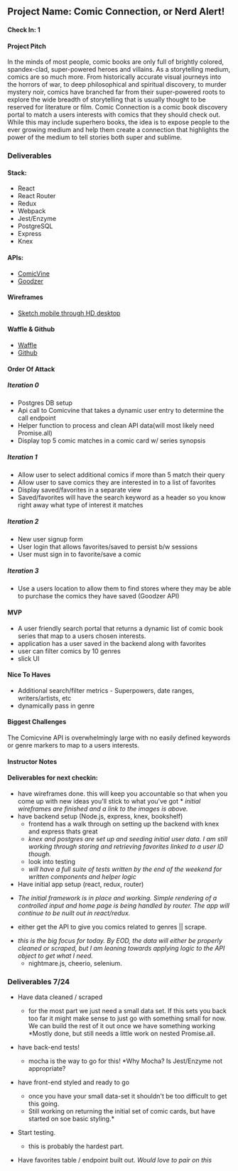 ## Project Name:  Comic Connection, or Nerd Alert!

#### Check In: 1  

#### Project Pitch  

In the minds of most people, comic books are only full of brightly colored, spandex-clad, super-powered heroes and villains.  As a storytelling medium, comics are so much more.  From historically accurate visual journeys into the horrors of war, to deep philosophical and spiritual discovery, to murder mystery noir, comics have branched far from their super-powered roots to explore the wide breadth of storytelling that is usually thought to be reserved for literature or film.  Comic Connection is a comic book discovery portal to match a users interests with comics that they should check out.  While this may include superhero books, the idea is to expose people to the ever growing medium and help them create a connection that highlights the power of the medium to tell stories both super and sublime.

### Deliverables  

#### Stack:
* React
* React Router
* Redux
* Webpack
* Jest/Enzyme
* PostgreSQL
* Express
* Knex

#### APIs:  
* [ComicVine](https://comicvine.gamespot.com/api/)
* [Goodzer](https://developer.goodzer.com/)

#### Wireframes  
* [Sketch mobile through HD desktop](https://www.dropbox.com/sh/21vyitjm9juz79g/AADYuJZMccnvVqGJeczWd__1a?dl=0)

#### Waffle & Github
* [Waffle](https://waffle.io/noetic97/comic-connection)
* [Github](https://github.com/noetic97/comic-connection)

#### Order Of Attack  

##### **Iteration 0**
- Postgres DB setup
- Api call to Comicvine that takes a dynamic user entry to determine the call endpoint
- Helper function to process and clean API data(will most likely need Promise.all)
- Display top 5 comic matches in a comic card w/ series synopsis

##### **Iteration 1**
- Allow user to select additional comics if more than 5 match their query
- Allow user to save comics they are interested in to a list of favorites
- Display saved/favorites in a separate view
- Saved/favorites will have the search keyword as a header so you know right away what type of interest it matches

##### **Iteration 2**
- New user signup form
- User login that allows favorites/saved to persist b/w sessions
- User must sign in to favorite/save a comic

##### **Iteration 3**
- Use a users location to allow them to find stores where they may be able to purchase the comics they have saved (Goodzer API)

#### MVP
- A user friendly search portal that returns a dynamic list of comic book series that map to a users chosen interests.
- application has a user saved in the backend along with favorites 
- user can filter comics by 10 genres
- slick UI

#### Nice To Haves   

 * Additional search/filter metrics - Superpowers, date ranges, writers/artists, etc
 * dynamically pass in genre 
 
#### Biggest Challenges  

The Comicvine API is overwhelmingly large with no easily defined keywords or genre markers to map to a users interests.

#### Instructor Notes

#### Deliverables for next checkin:
- have wireframes done. this will keep you accountable so that when you come up with new ideas you'll stick to what you've got  * *initial wireframes are finished and a link to the images is above.* 
- have backend setup (Node.js, express, knex, bookshelf)
    - frontend has a walk through on setting up the backend with knex and express thats great
     * *knex and postgres are set up and seeding initial user data.  I am still working through storing and retrieving favorites linked to a user ID though.*
    - look into testing 
     * *will have a full suite of tests written by the end of the weekend for written components and helper logic*
- Have initial app setup (react, redux, router) 
 * *The initial framework is in place and working.  Simple rendering of a controlled input and home page is being handled by router.  The app will continue to be nuilt out in react/redux.* 
- either get the API to give you comics related to genres || scrape. 
 * *this is the big focus for today.  By EOD, the data will either be properly cleaned or scraped, but I am leaning towards applying logic to the API object to get what I need.* 
    - nightmare.js, cheerio, selenium. 


### Deliverables 7/24

- Have data cleaned / scraped 
   - for the most part we just need a small data set. If this sets you back too far it might make sense to just go with something small for now. We can build the rest of it out once we have something working  
   *Mostly done, but still needs a little work on nested Promise.all.
   
 - have back-end tests! 
   - mocha is the way to go for this! 
   *Why Mocha?  Is Jest/Enzyme not appropriate?
 - have front-end styled and ready to go
   - once you have your small data-set it shouldn't be too difficult to get this going. 
   * Still working on returning the initial set of comic cards, but have started on soe basic styling.*
 - Start testing. 
   - this is probably the hardest part. 
 - Have favorites table / endpoint built out. 
   *Would love to pair on this*

